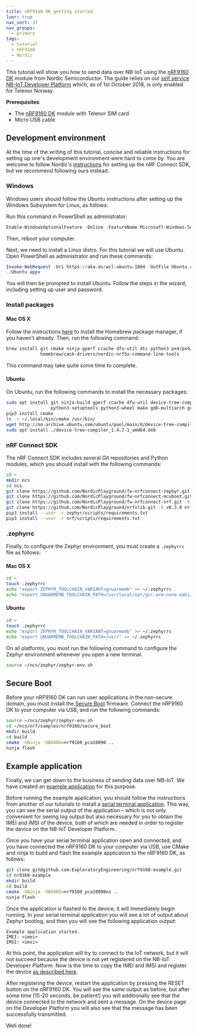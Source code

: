 ```yaml
---
title: nRF9160 DK getting started
lunr: true
nav_sort: 37
nav_groups:
  - primary
tags:
  - tutorial
  - nRF9160
  - Nordic
---
```


This tutorial will show you how to send data over NB-IoT using the [nRF9160 DK][1] module from Nordic Semiconductor.  The guide relies on our [self service NB-IoT Developer Platform](https://nbiot.engineering/) which, as of 1st October 2018, is only enabled for Telenor Norway.

**Prerequisites**
- The [nRF9160 DK][1] module with Telenor SIM card
- Micro USB cable

## Development environment

At the time of the writing of this tutorial, concise and reliable instructions for setting up one's development environment were hard to come by.  You are welcome to follow Nordic's [instructions][2] for setting up the nRF Connect SDK, but we recommend following ours instead.

### Windows

Windows users should follow the Ubuntu instructions after setting up the Windows Subsystem for Linux, as follows:

Run this command in PowerShell as administrator:

```powershell
Enable-WindowsOptionalFeature -Online -FeatureName Microsoft-Windows-Subsystem-Linux
```

Then, reboot your computer.

Next, we need to install a Linux distro.  For this tutorial we will use Ubuntu.  Open PowerShell as administrator and run these commands:

```powershell
Invoke-WebRequest -Uri https://aka.ms/wsl-ubuntu-1804 -OutFile Ubuntu.appx -UseBasicParsing
./Ubuntu.appx
```

You will then be prompted to install Ubuntu.  Follow the steps in the wizard, including setting up user and password.

### Install packages

#### Mac OS X

Follow the instructions [here](https://brew.sh/) to install the Homebrew package manager, if you haven't already.  Then, run the following command:

```sh
brew install git cmake ninja gperf ccache dfu-util dtc python3 px4/px4/gcc-arm-none-eabi \
             homebrew/cask-drivers/nordic-nrf5x-command-line-tools	
```

This command may take quite some time to complete.

#### Ubuntu

On Ubuntu, run the following commands to install the necessary packages:

```sh
sudo apt install git ninja-build gperf ccache dfu-util device-tree-compiler python3-pip \
                 python3-setuptools python3-wheel make gdb-multiarch gcc-arm-none-eabi
pip3 install cmake
ln -s ~/.local/bin/cmake /usr/bin/
wget http://no.archive.ubuntu.com/ubuntu/pool/main/d/device-tree-compiler/device-tree-compiler_1.4.7-1_amd64.deb
sudo apt install ./device-tree-compiler_1.4.7-1_amd64.deb
```

### nRF Connect SDK

The nRF Connect SDK includes several Git repositories and Python modules, which you should install with the following commands:

```sh
cd ~
mkdir ncs
cd ncs
git clone https://github.com/NordicPlayground/fw-nrfconnect-zephyr.git -b v1.13.99-ncs2 zephyr
git clone https://github.com/NordicPlayground/fw-nrfconnect-mcuboot.git -b v1.2.99-ncs2 mcuboot
git clone https://github.com/NordicPlayground/fw-nrfconnect-nrf.git -b v0.3.0 nrf
git clone https://github.com/NordicPlayground/nrfxlib.git -b v0.3.0 nrfxlib
pip3 install --user -r zephyr/scripts/requirements.txt
pip3 install --user -r nrf/scripts/requirements.txt
```

### .zephyrrc

Finally, to configure the Zephyr environment, you must create a `.zephyrrc` file as follows:

#### Mac OS X

```sh
cd ~
touch .zephyrrc
echo "export ZEPHYR_TOOLCHAIN_VARIANT=gnuarmemb" >> ~/.zephyrrc
echo "export GNUARMEMB_TOOLCHAIN_PATH=/usr/local/opt/gcc-arm-none-eabi/" >> ~/.zephyrrc
```

#### Ubuntu

```sh
cd ~
touch .zephyrrc
echo "export ZEPHYR_TOOLCHAIN_VARIANT=gnuarmemb" >> ~/.zephyrrc
echo "export GNUARMEMB_TOOLCHAIN_PATH=/usr/" >> ~/.zephyrrc
```

On all platforms, you must run the following command to configure the Zephyr environment whenever you open a new terminal.

```sh
source ~/ncs/zephyr/zephyr-env.sh
```

## Secure Boot

Before your nRF9160 DK can run user applications in the non-secure domain, you must install the [Secure Boot](https://developer.nordicsemi.com/nRF_Connect_SDK/doc/0.3.0/nrf/samples/nrf9160/secure_boot/README.html) firmware.  Connect the nRF9160 DK to your computer via USB, and run the following commands:

```sh
source ~/ncs/zephyr/zephyr-env.sh
cd ~/ncs/nrf/samples/nrf9160/secure_boot
mkdir build
cd build
cmake -GNinja -DBOARD=nrf9160_pca10090 ..
ninja flash
```

## Example application

Finally, we can get down to the business of sending data over NB-IoT.  We have created an [example application](https://github.com/ExploratoryEngineering/nrf9160-example) for this purpose.

Before running the example application, you should follow the instructions from another of our tutorials to install a [serial terminal application](interactive-terminal.html#serial-terminal-application).  This way, you can see the serial output of the application – which is not only convenient for seeing log output but also necessary for you to obtain the IMEI and IMSI of the device, both of which are needed in order to register the device on the NB-IoT Developer Platform.

Once you have your serial terminal application open and connected, and you have connected the nRF9160 DK to your computer via USB, use CMake and ninja to build and flash the example application to the nRF9160 DK, as follows:

```sh
git clone git@github.com:ExploratoryEngineering/nrf9160-example.git
cd nr9160-example
mkdir build
cd build
cmake -GNinja -DBOARD=nrf9160_pca10090ns ..
ninja flash
```

Once the application is flashed to the device, it will immediately begin running.  In your serial terminal application you will see a lot of output about Zephyr booting, and then you will see the following application output:

	Example application started.
	IMEI: <imei>
	IMSI: <imsi>

At this point, the application will try to connect to the IoT network, but it will not succeed because the device is not yet registered on the NB-IoT Developer Platform.  Now is the time to copy the IMEI and IMSI and register the device [as described here](getting-started.html).

After registering the device, restart the application by pressing the RESET button on the nRF9160 DK.  You will see the same output as before, but after some time (15-20 seconds, be patient!) you will additionally see that the device connected to the network and sent a message.  On the device page on the Developer Platform you will also see that the message has been successfully transmitted.

Well done!

[1]: https://shop.exploratory.engineering/collections/nb-iot/products/nrf9160-dev-kit
[2]: https://www.nordicsemi.com/Software-and-Tools/Software/nRF-Connect-SDK
